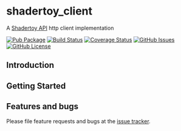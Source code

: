 # shadertoy_client
A [Shadertoy API](https://github.com/ivoleitao/shadertoy_api) http client implementation

[![Pub Package](https://img.shields.io/pub/v/shadertoy_client.svg?style=flat-square)](https://pub.dartlang.org/packages/shadertoy_client)
[![Build Status](https://github.com/ivoleitao/shadertoy_api/workflows/build/badge.svg)](https://github.com/ivoleitao/shadertoy_client/actions)
[![Coverage Status](https://codecov.io/gh/ivoleitao/shadertoy_api/graph/badge.svg)](https://codecov.io/gh/ivoleitao/shadertoy_client)
[![GitHub Issues](https://img.shields.io/github/issues/ivoleitao/shadertoy_api.svg)](https://github.com/ivoleitao/shadertoy_client/issues)
[![GitHub License](https://img.shields.io/badge/License-MIT-yellow.svg)](https://opensource.org/licenses/MIT)

## Introduction

## Getting Started

## Features and bugs

Please file feature requests and bugs at the [issue tracker][tracker].

[tracker]: http://github.com/ivoleitao/shadertoy_client/issues/new
